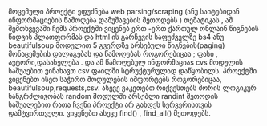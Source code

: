   მოცემული პროექტი ეფუძნება web parsing/scraping (ანუ საიტებიდან ინფორმაციების წამოღება დამუშავების მეთოდებს ) თემატიკას , ამ შემთხვევაში ჩემს პროექტში ვიყენებ 
ერთ -ერთ ქართულ ონლაინ წიგნების წიდვის პლათფორმას და html ის გარჩევის საფუძველზე bs4 ანუ beautifulsoup მოდულით 5 გვერდზე არსებული წიგნების(paging) მონაცემების
დალაგებას და წამოღებას როგორებიცაა ; ფასი , ავტორი,დასახელება . და ამ წამოღებულ ინფორმაციაs cvs მოდულის საშუაებით ვინახავთ csv ფაილში სტრუქტურულად დაწყობილს.
  პროექტში ვიყენებთ ისეთ საჭირო მოდულების იმფორტებს როგორებიცაა, beautifulsoup,requests,csv. ასევე ვაკეთებთ რიქვესთებს შორის ლოგიკურ ხანგრძლივობას random მოდულში
არსებლი randint მეთოდის საშუალებით რათა ჩვენი პროექტი არ გახდეს სერვერისთვის დამტვირთველი. ვიყენებთ ასევე find() , find_all() მეთოდებს.
  
